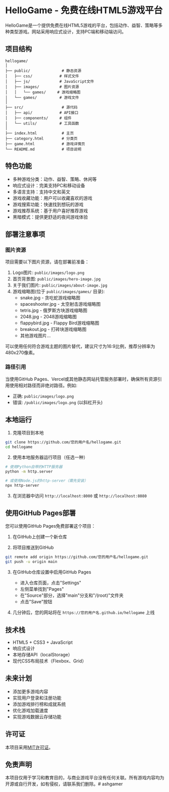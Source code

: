 # HelloGame - 免费在线HTML5游戏平台

HelloGame是一个提供免费在线HTML5游戏的平台，包括动作、益智、策略等多种类型游戏。网站采用响应式设计，支持PC端和移动端访问。

## 项目结构

```
hellogame/
│
├── public/              # 静态资源
│   ├── css/            # 样式文件
│   ├── js/             # JavaScript文件
│   ├── images/         # 图片资源
│   │   └── games/     # 游戏缩略图
│   └── games/          # 游戏文件
│
├── src/                 # 源代码
│   ├── api/            # API接口
│   ├── components/     # 组件
│   └── utils/          # 工具函数
│
├── index.html           # 主页
├── category.html        # 分类页
├── game.html            # 游戏详情页
└── README.md            # 项目说明
```

## 特色功能

- 多种游戏分类：动作、益智、策略、休闲等
- 响应式设计：完美支持PC和移动设备
- 多语言支持：支持中文和英文
- 游戏收藏功能：用户可以收藏喜欢的游戏
- 游戏搜索功能：快速找到想玩的游戏
- 游戏推荐系统：基于用户喜好推荐游戏
- 黑暗模式：提供更舒适的夜间游戏体验

## 部署注意事项

### 图片资源

项目需要以下图片资源，请在部署前准备：

1. Logo图片: `public/images/logo.png`
2. 首页背景图: `public/images/hero-image.jpg` 
3. 关于我们图片: `public/images/about-image.jpg`
4. 游戏缩略图(位于 `public/images/games/` 目录):
   - snake.jpg - 贪吃蛇游戏缩略图
   - spaceshooter.jpg - 太空射击游戏缩略图
   - tetris.jpg - 俄罗斯方块游戏缩略图
   - 2048.jpg - 2048游戏缩略图
   - flappybird.jpg - Flappy Bird游戏缩略图
   - breakout.jpg - 打砖块游戏缩略图
   - 其他游戏图片...

可以使用任何符合游戏主题的图片替代，建议尺寸为16:9比例，推荐分辨率为480x270像素。

### 路径引用

当使用GitHub Pages、Vercel或其他静态网站托管服务部署时，确保所有资源引用使用相对路径而非绝对路径。例如:

- 正确: `public/images/logo.png`
- 错误: `/public/images/logo.png` (以斜杠开头)

## 本地运行

1. 克隆项目到本地
```bash
git clone https://github.com/您的用户名/hellogame.git
cd hellogame
```

2. 使用本地服务器运行项目（任选一种）
```bash
# 使用Python自带的HTTP服务器
python -m http.server

# 或使用Node.js的http-server（需先安装）
npx http-server
```

3. 在浏览器中访问 `http://localhost:8000` 或 `http://localhost:8080`

## 使用GitHub Pages部署

您可以使用GitHub Pages免费部署这个项目：

1. 在GitHub上创建一个新仓库

2. 将项目推送到GitHub
```bash
git remote add origin https://github.com/您的用户名/hellogame.git
git push -u origin main
```

3. 在GitHub仓库设置中启用GitHub Pages
   - 进入仓库页面，点击"Settings"
   - 左侧菜单找到"Pages"
   - 在"Source"部分，选择"main"分支和"/(root)"文件夹
   - 点击"Save"按钮

4. 几分钟后，您的网站将在 `https://您的用户名.github.io/hellogame` 上线

## 技术栈

- HTML5 + CSS3 + JavaScript
- 响应式设计
- 本地存储API（localStorage）
- 现代CSS布局技术（Flexbox、Grid）

## 未来计划

- 添加更多游戏内容
- 实现用户登录和注册功能
- 添加游戏排行榜和成就系统
- 优化游戏加载速度
- 实现游戏数据云存储功能

## 许可证

本项目采用[MIT许可证](https://opensource.org/licenses/MIT)。

## 免责声明

本项目仅用于学习和教育目的，与商业游戏平台没有任何关联。所有游戏内容均为开源或自行开发，如有侵权，请联系我们删除。# ashgamer
